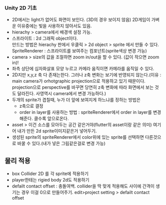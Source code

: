 ### Unity 2D 기초 

* 2D에서는 light가 없어도 화면이 보인다. (3D의 경우 보이지 않음)
  2D게임이 가벼운 이유중에는 빛을 사용하지 않아서도 있음.
* hierachy > camera에서 배경색 설정 가능. 
* 스프라이트 : 2d 그래픽 object이다.    
  만드는 방법은 hierachy 판에서 우클릭 > 2d object > sprite 에서 만들 수 있다.    
  SpriteRenderer : 스프라이트를 보여주는 컴포넌트(sprite색상 변경 가능) 
* camera > size의 값을 조절하면 zoom in/out을 할 수 있다. (값이 작으면 zoom in)!
* 좌측 상단에 십자화살표 모양 누르고 카메라 움직이면 카메라를 움직일 수 있다. 
* 2D지만 x,y,z 축 다 존재는한다. 그러나 z축 변화는 보기에 반영되지 않는다.(이유 : main camera가 orhotgraphic projection으로 적용하고 있기 때문이다. projection으로 perspective를 바꾸면 당연히 z축 변화에 따라 화면에서 보는 것도 달라진다. 사영역시 camera에서 변경 가능하다.)
* 두개의 sprite가 겹칠때, 누가 더 앞에 보여지게 하느냐를 정하는 방법은    
  * z축으로 결정
  * order in layer를 사용하는 방법 : spriteRenderer에서 order in layer를 변경해준다. 클수록 앞으로온다.
* asset > 이건 소스를 모아두는 공간 같은거야(flutter의 asset이랑 같은 의미) 여기어 내가 만든 2d sprite이미지같은거 넣어두기.
* 생성된 sprite의 spriteRenderer에서 color위에 있는 sprite를 선택하면 다른것으로 바꿀 수 있다.(내가 넣은 그림같은걸로 변경 가능) 
## 물리 적용
* box Collider 2D 를 각 sprite에 적용하기 
* player한테는 rigied body 2d도 적용하기  
* defailt contact offset : 충돌여백. collider을 딱 맞게 적용해도 사이에 간격이 생기는 경우 이걸 0으로 만들어주기. edit>project setting > defailt contact offset
